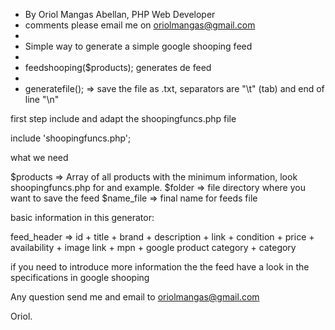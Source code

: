 
 * By Oriol Mangas Abellan, PHP Web Developer 
 * comments please email me on oriolmangas@gmail.com
 * 
 * Simple way to generate a simple google shooping feed
 * 
 * feedshooping($products); generates de feed
 * 
 * generatefile(); => save the file as .txt, separators are "\t" (tab) and end of line "\n"

first step include and adapt the shoopingfuncs.php file

include 'shoopingfuncs.php';

 what we need 

$products  => Array of all products with the minimum information, look shoopingfuncs.php for and example.
$folder    => file directory where you want to save the feed
$name_file => final name for feeds file


basic information in this generator:

  feed_header => id + title + brand + description + link + condition + price + availability + image link + mpn + google product category + category

if you need to introduce more information the the feed have a look in the specifications in google shooping

Any question send me and email to oriolmangas@gmail.com

Oriol.

